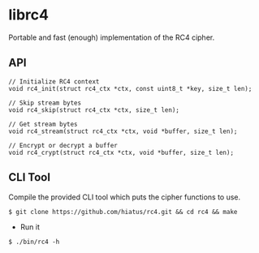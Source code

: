 librc4
======
Portable and fast (enough) implementation of the RC4 cipher.

API
---
```
// Initialize RC4 context
void rc4_init(struct rc4_ctx *ctx, const uint8_t *key, size_t len);

// Skip stream bytes
void rc4_skip(struct rc4_ctx *ctx, size_t len);

// Get stream bytes
void rc4_stream(struct rc4_ctx *ctx, void *buffer, size_t len);

// Encrypt or decrypt a buffer
void rc4_crypt(struct rc4_ctx *ctx, void *buffer, size_t len);
```

CLI Tool
--------
Compile the provided CLI tool which puts the cipher functions to use.
```
$ git clone https://github.com/hiatus/rc4.git && cd rc4 && make
```

- Run it
```
$ ./bin/rc4 -h
```

